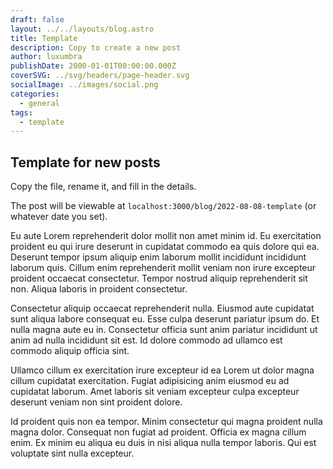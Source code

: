 ```yaml
---
draft: false
layout: ../../layouts/blog.astro
title: Template
description: Copy to create a new post
author: luxumbra
publishDate: 2000-01-01T00:00:00.000Z
coverSVG: ../svg/headers/page-header.svg
socialImage: ../images/social.png
categories:
  - general
tags:
  - template
---
```


## Template for new posts
Copy the file, rename it, and fill in the details.

The post will be viewable at `localhost:3000/blog/2022-08-08-template` (or whatever date you set).

Eu aute Lorem reprehenderit dolor mollit non amet minim id. Eu exercitation proident eu qui irure deserunt in cupidatat commodo ea quis dolore qui ea. Deserunt tempor ipsum aliquip enim laborum mollit incididunt incididunt laborum quis. Cillum enim reprehenderit mollit veniam non irure excepteur proident occaecat consectetur. Tempor nostrud aliquip reprehenderit sit non. Aliqua laboris in proident consectetur.

Consectetur aliquip occaecat reprehenderit nulla. Eiusmod aute cupidatat sunt aliqua labore consequat eu. Esse culpa deserunt pariatur ipsum do. Et nulla magna aute eu in. Consectetur officia sunt anim pariatur incididunt ut anim ad nulla incididunt sit est. Id dolore commodo ad ullamco est commodo aliquip officia sint.

Ullamco cillum ex exercitation irure excepteur id ea Lorem ut dolor magna cillum cupidatat exercitation. Fugiat adipisicing anim eiusmod eu ad cupidatat laborum. Amet laboris sit veniam excepteur culpa excepteur deserunt veniam non sint proident dolore.

Id proident quis non ea tempor. Minim consectetur qui magna proident nulla magna dolor. Consequat non fugiat ad proident. Officia ex magna cillum enim. Ex minim eu aliqua eu duis in nisi aliqua nulla tempor laboris. Qui est voluptate sint nulla excepteur.